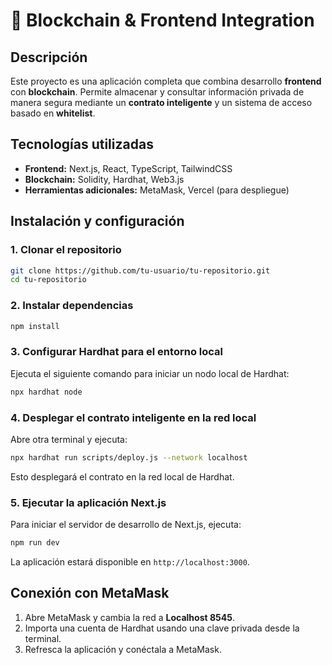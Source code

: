 # 🚀 Blockchain & Frontend Integration

## Descripción
Este proyecto es una aplicación completa que combina desarrollo **frontend** con **blockchain**. Permite almacenar y consultar información privada de manera segura mediante un **contrato inteligente** y un sistema de acceso basado en **whitelist**.

## Tecnologías utilizadas
- **Frontend:** Next.js, React, TypeScript, TailwindCSS
- **Blockchain:** Solidity, Hardhat, Web3.js
- **Herramientas adicionales:** MetaMask, Vercel (para despliegue)

## Instalación y configuración

### 1. Clonar el repositorio
```bash
git clone https://github.com/tu-usuario/tu-repositorio.git
cd tu-repositorio
```

### 2. Instalar dependencias
```bash
npm install
```

### 3. Configurar Hardhat para el entorno local
Ejecuta el siguiente comando para iniciar un nodo local de Hardhat:
```bash
npx hardhat node
```

### 4. Desplegar el contrato inteligente en la red local
Abre otra terminal y ejecuta:
```bash
npx hardhat run scripts/deploy.js --network localhost
```
Esto desplegará el contrato en la red local de Hardhat.

### 5. Ejecutar la aplicación Next.js
Para iniciar el servidor de desarrollo de Next.js, ejecuta:
```bash
npm run dev
```
La aplicación estará disponible en `http://localhost:3000`.

## Conexión con MetaMask
1. Abre MetaMask y cambia la red a **Localhost 8545**.
2. Importa una cuenta de Hardhat usando una clave privada desde la terminal.
3. Refresca la aplicación y conéctala a MetaMask.






